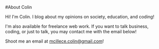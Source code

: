 #About Colin

Hi! I'm Colin. I blog about my opinions on society, education, and coding!

I'm also available for freelance web work. If you want to talk business, coding, or just to talk, you may contact me with the email below!

Shoot me an email at <a href="mailto:mcillece.colin@gmail.com?subject=Hi%20Colin...">mcillece.colin@gmail.com</a>!
